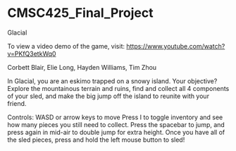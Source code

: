 # CMSC425_Final_Project
Glacial

To view a video demo of the game, visit: https://www.youtube.com/watch?v=PKfQ3etkWq0

Corbett Blair, Elie Long, Hayden Williams, Tim Zhou

In Glacial, you are an eskimo trapped on a snowy island. Your objective? Explore the mountainous terrain and ruins, find and collect all 4 components of your sled, and make the big jump off the island to reunite with your friend. 

Controls:
WASD or arrow keys to move
Press I to toggle inventory and see how many pieces you still need to collect.
Press the spacebar to jump, and press again in mid-air to double jump for extra height.
Once you have all of the sled pieces, press and hold the left mouse button to sled!
